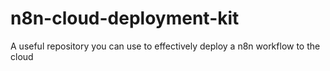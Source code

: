 # n8n-cloud-deployment-kit
A useful repository you can use to effectively deploy a n8n workflow to the cloud
